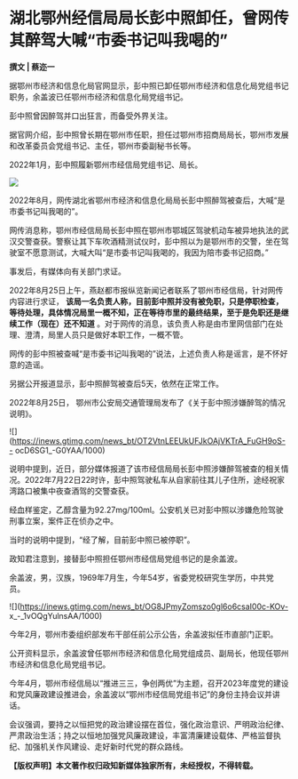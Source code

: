 # 湖北鄂州经信局局长彭中照卸任，曾网传其醉驾大喊“市委书记叫我喝的”

**撰文 | 蔡迩一**

据鄂州市经济和信息化局官网显示，彭中照已卸任鄂州市经济和信息化局党组书记职务，余盖波已任鄂州市经济和信息化局党组书记。

彭中照曾因醉驾并口出狂言，而备受外界关注。

据官网介绍，彭中照曾长期在鄂州市任职，担任过鄂州市招商局局长，鄂州市发展和改革委员会党组书记、主任，鄂州市委副秘书长等。

2022年1月，彭中照履新鄂州市经信局党组书记、局长。

![](https://inews.gtimg.com/news_bt/Om42refkILxleZy6f_QTvsFhiESFICegUS975uQ9pG1foAA/1000)

2022年8月，网传湖北省鄂州市经济和信息化局局长彭中照醉驾被查后，大喊“是市委书记叫我喝的”。

网传消息称，鄂州市经信局局长彭中照在鄂州市鄂城区驾驶机动车被异地执法的武汉交警查获。警察让其下车吹酒精测试仪时，彭中照以为是鄂州市的交警，坐在驾驶室不愿意测试，大喊大叫“是市委书记叫我喝的，我因为陪市委书记招商。”

事发后，有媒体向有关部门求证。

2022年8月25日上午，燕赵都市报纵览新闻记者联系了鄂州市经信局，针对网传内容进行求证，
**该局一名负责人称，目前彭中照并没有被免职，只是停职检查，等待处理，具体情况局里一概不知，正在等待市里的最终结果，至于是免职还是继续工作（现在）还不知道**
。对于网传的消息，该负责人称是由市里网信部门在处理、澄清，局里人员只是做好本职工作，一概不管。

网传的彭中照被查喊“是市委书记叫我喝的”说法，上述负责人称是谣言，是不怀好意的造谣。

另据公开报道显示，彭中照醉驾被查后5天，依然在正常工作。

2022年8月25日， 鄂州市公安局交通管理局发布了《关于彭中照涉嫌醉驾的情况说明》。

![](https://inews.gtimg.com/news_bt/OT2VtnLEEUkUFJkOAjVKTrA_FuGH9oS--
ocD6SG1_-G0YAA/1000)

说明中提到，近日，部分媒体报道了该市经信局局长彭中照涉嫌醉驾被查的相关情况。2022年7月22日22时许，彭中照驾驶私车从自家前往其儿子住所，途经祝家湾路口被集中夜查酒驾的交警查获。

经血样鉴定，乙醇含量为92.27mg/100ml。公安机关已对彭中照以涉嫌危险驾驶刑事立案，案件正在侦办之中。

当时的说明中提到，“经了解，目前彭中照已被停职”。

政知君注意到，接替彭中照担任鄂州市经信局党组书记的是余盖波。

余盖波，男，汉族，1969年7月生，今年54岁，省委党校研究生学历，中共党员。

![](https://inews.gtimg.com/news_bt/OG8JPmyZomszo0gl6o6csaI00c-KOv-
x_-_1vOQgYulnsAA/1000)

今年2月，鄂州市委组织部发布干部任前公示公告，余盖波拟任市直部门正职。

公开资料显示，余盖波曾任鄂州市经济和信息化局党组成员、副局长，他现任鄂州市经济和信息化局党组书记。

今年4月，鄂州市经信局以“推进三三，争创两优”为主题，召开2023年度党的建设和党风廉政建设推进会，余盖波以“鄂州市经信局党组书记”的身份主持会议并讲话。

会议强调，要持之以恒把党的政治建设摆在首位，强化政治意识、严明政治纪律、严肃政治生活；持之以恒地加强党风廉政建设，丰富清廉建设载体、严格监督执纪、加强机关作风建设、走好新时代党的群众路线。

**【版权声明】本文著作权归政知新媒体独家所有，未经授权，不得转载。**

